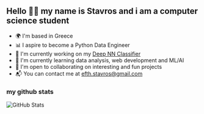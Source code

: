 ## Hello 👋🏻 my name is Stavros and i am a computer science student

- 🌍 I'm based in Greece
- 📊 I aspire to become a Python Data Engineer
- 🦾 I'm currently working on my [Deep NN Classifier](https://github.com/ArcaneIrvine/cat_dog_classifier)
- 🧠 I'm currently learning data analysis, web development and ML/AI
- 👾 I'm open to collaborating on interesting and fun projects
- 📬 You can contact me at efth.stavros@gmail.com

### my github stats
![GitHub Stats](https://github-readme-stats.vercel.app/api?username=ArcaneIrvine&theme=tokyonight)
